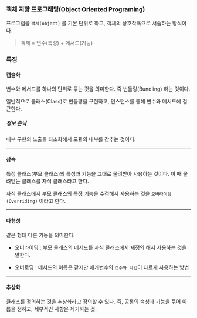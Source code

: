 ### 객체 지향 프로그래밍(Object Oriented Programing)

프로그램을 `객체(object)` 를 기본 단위로 하고, 객체의 상호작욕으로 서술하는 방식이다.

> 객체 = 변수(특성) + 메서드(기능) 

### 특징

#### 캡슐화

변수와 메서드를 하나의 단위로 묶는 것을 의미한다. 즉 번들링(Bundling) 하는 것이다.

일반적으로 클래스(Class)로 번들링을 구현하고, 인스턴스를 통해 변수와 메서드에 접근한다.

##### 정보 은닉

내부 구현의 노출을 최소화해서 모듈의 내부를 감추는 것이다.

---

#### 상속

특정 클래스(부모 클래스)의 특성과 기능을 그대로 물려받아 사용하는 것이다. 이 때 물려받는 클래스를 자식 클래스라고 한다.

자식 클래스에서 부모 클래스의 특정 기능을 수정해서 사용하는 것을 `오버라이딩(Overriding)` 이라고 한다.

---

#### 다형성

같은 형태 다른 기능을 의미한다.

- 오버라이딩 : 부모 클래스의 메서드를 자식 클래스에서 재정의 해서 사용하는 것을 말한다.

- 오버로딩 : 메서드의 이름은 같지만 매개변수의 `갯수와 타입`이 다르게 사용하는 방법

---

#### 추상화

클래스를 정의하는 것을 추상화라고 정의할 수 있다.
즉, 공통의 속성과 기능을 묶어 이름을 정하고, 세부적인 사항은 제거하는 것.



